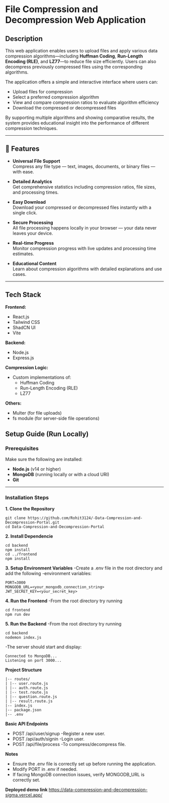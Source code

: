 # File Compression and Decompression Web Application

## Description

This web application enables users to upload files and apply various data compression algorithms—including **Huffman Coding**, **Run-Length Encoding (RLE)**, and **LZ77**—to reduce file size efficiently. Users can also decompress previously compressed files using the corresponding algorithms.

The application offers a simple and interactive interface where users can:

- Upload files for compression
- Select a preferred compression algorithm
- View and compare compression ratios to evaluate algorithm efficiency
- Download the compressed or decompressed files

By supporting multiple algorithms and showing comparative results, the system provides educational insight into the performance of different compression techniques.

---

## 🚀 Features

- **Universal File Support**  
  Compress any file type — text, images, documents, or binary files — with ease.

- **Detailed Analytics**  
  Get comprehensive statistics including compression ratios, file sizes, and processing times.

- **Easy Download**  
  Download your compressed or decompressed files instantly with a single click.

- **Secure Processing**  
  All file processing happens locally in your browser — your data never leaves your device.

- **Real-time Progress**  
  Monitor compression progress with live updates and processing time estimates.

- **Educational Content**  
  Learn about compression algorithms with detailed explanations and use cases.

---

## Tech Stack

**Frontend:**

- React.js
- Tailwind CSS
- ShadCN UI
- Vite

**Backend:**

- Node.js
- Express.js

**Compression Logic:**

- Custom implementations of:
  - Huffman Coding
  - Run-Length Encoding (RLE)
  - LZ77

**Others:**

- Multer (for file uploads)
- fs module (for server-side file operations)

## Setup Guide (Run Locally)

### Prerequisites

Make sure the following are installed:

- **Node.js** (v14 or higher)
- **MongoDB** (running locally or with a cloud URI)
- **Git**

---

### Installation Steps

**1. Clone the Repository**
<pre><code class="language-bash">git clone https://github.com/Rohit3124/-Data-Compression-and-Decompression-Portal.git
cd Data-Compression-and-Decompression-Portal </code></pre>
**2. Install Dependencie**
<pre><code class="language-bash">cd backend
npm install
cd ../frontend
npm install </code></pre>

**3. Setup Environment Variables**
-Create a .env file in the root directory and add the following -environment variables:
<pre><code class="language-ini">PORT=3000
MONGODB_URL=&lt;your_mongodb_connection_string&gt;
JWT_SECRET_KEY=&lt;your_secret_key&gt; </code></pre>

**4. Run the Frontend**
-From the root directory try running
<pre><code class="language-bash">cd frontend
npm run dev </code></pre>

**5. Run the Backend**
-From the root directory try running
<pre><code class="language-bash">cd backend
nodemon index.js </code></pre>

-The server should start and display:
<pre><code class="language-bash">Connected to MongoDB...
Listening on port 3000... </code></pre>

**Project Structure**
<pre><code class="language-lua">|-- routes/
| |-- user.route.js
| |-- auth.route.js
| |-- test.route.js
| |-- question.route.js
| |-- result.route.js
|-- index.js
|-- package.json
|-- .env </code></pre>

**Basic API Endpoints**

- POST /api/user/signup -Register a new user.
- POST /api/auth/signin -Login user.
- POST /api/file/process -To compress/decompress file.

**Notes**

- Ensure the .env file is correctly set up before running the application.
- Modify PORT in .env if needed.
- If facing MongoDB connection issues, verify MONGODB_URL is correctly set.

**Deployed demo link** https://data-compression-and-decompression-sigma.vercel.app/
